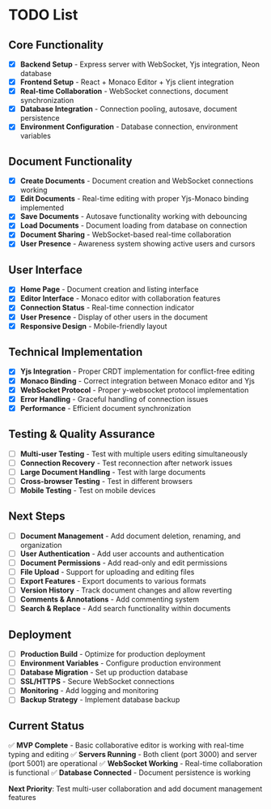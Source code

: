 
# TODO List

## Core Functionality
- [x] **Backend Setup** - Express server with WebSocket, Yjs integration, Neon database
- [x] **Frontend Setup** - React + Monaco Editor + Yjs client integration
- [x] **Real-time Collaboration** - WebSocket connections, document synchronization
- [x] **Database Integration** - Connection pooling, autosave, document persistence
- [x] **Environment Configuration** - Database connection, environment variables

## Document Functionality
- [x] **Create Documents** - Document creation and WebSocket connections working
- [x] **Edit Documents** - Real-time editing with proper Yjs-Monaco binding implemented
- [x] **Save Documents** - Autosave functionality working with debouncing
- [x] **Load Documents** - Document loading from database on connection
- [x] **Document Sharing** - WebSocket-based real-time collaboration
- [x] **User Presence** - Awareness system showing active users and cursors

## User Interface
- [x] **Home Page** - Document creation and listing interface
- [x] **Editor Interface** - Monaco editor with collaboration features
- [x] **Connection Status** - Real-time connection indicator
- [x] **User Presence** - Display of other users in the document
- [x] **Responsive Design** - Mobile-friendly layout

## Technical Implementation
- [x] **Yjs Integration** - Proper CRDT implementation for conflict-free editing
- [x] **Monaco Binding** - Correct integration between Monaco editor and Yjs
- [x] **WebSocket Protocol** - Proper y-websocket protocol implementation
- [x] **Error Handling** - Graceful handling of connection issues
- [x] **Performance** - Efficient document synchronization

## Testing & Quality Assurance
- [ ] **Multi-user Testing** - Test with multiple users editing simultaneously
- [ ] **Connection Recovery** - Test reconnection after network issues
- [ ] **Large Document Handling** - Test with large documents
- [ ] **Cross-browser Testing** - Test in different browsers
- [ ] **Mobile Testing** - Test on mobile devices

## Next Steps
- [ ] **Document Management** - Add document deletion, renaming, and organization
- [ ] **User Authentication** - Add user accounts and authentication
- [ ] **Document Permissions** - Add read-only and edit permissions
- [ ] **File Upload** - Support for uploading and editing files
- [ ] **Export Features** - Export documents to various formats
- [ ] **Version History** - Track document changes and allow reverting
- [ ] **Comments & Annotations** - Add commenting system
- [ ] **Search & Replace** - Add search functionality within documents

## Deployment
- [ ] **Production Build** - Optimize for production deployment
- [ ] **Environment Variables** - Configure production environment
- [ ] **Database Migration** - Set up production database
- [ ] **SSL/HTTPS** - Secure WebSocket connections
- [ ] **Monitoring** - Add logging and monitoring
- [ ] **Backup Strategy** - Implement database backup

## Current Status
✅ **MVP Complete** - Basic collaborative editor is working with real-time typing and editing
✅ **Servers Running** - Both client (port 3000) and server (port 5001) are operational
✅ **WebSocket Working** - Real-time collaboration is functional
✅ **Database Connected** - Document persistence is working

**Next Priority**: Test multi-user collaboration and add document management features
